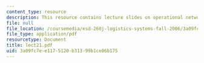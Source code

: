 ```yaml
---
content_type: resource
description: This resource contains lecture slides on operational network analysis.
file: null
file_location: /coursemedia/esd-260j-logistics-systems-fall-2006/3a09fc7ee1175120b31399b1ce06b175_lect21.pdf
file_type: application/pdf
resourcetype: Document
title: lect21.pdf
uid: 3a09fc7e-e117-5120-b313-99b1ce06b175
---
```

